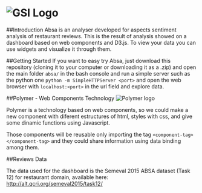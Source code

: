 ![GSI Logo](http://gsi.dit.upm.es/images/stories/logos/gsi.png)
==================================

##Introduction
Absa is an analyser developed for aspects sentiment analysis of restaurant reviews. This is the result of analysis showed on a dashboard based on web components and D3.js. To view your data you can use widgets and visualize it through them.

##Getting Started 
If you want to easy try Absa, just download this repository (cloning it to your computer or downloading it as a .zip) and open the main folder `absa/` in the bash console and run a simple server such as the python one `python -m SimpleHTTPServer <port>` and open the web browser with `localhost:<port>` in the url field and explore data.

##Polymer - Web Components Technology
![Polymer logo](http://carlosortiz.co.uk/wp-content/uploads/2015/09/polymer-logo.jpg)
 
Polymer is a technology based on web components, so we could make a new component with diferent estructures of html, styles with css, and give some dinamic functions using Javascript.

Those components will be reusable only importing the tag `<component-tag></component-tag>` and they could share information using data binding among them.

##Reviews Data

The data used for the dashboard is the Semeval 2015 ABSA dataset (Task 12) for restaurant domain, available here: http://alt.qcri.org/semeval2015/task12/
